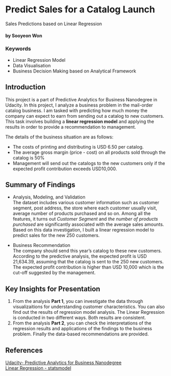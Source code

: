# Predict Sales for a Catalog Launch
Sales Predictions based on Linear Regression

#### by Sooyeon Won 

### Keywords
- Linear Regression Model
- Data Visualisation
- Business Decision Making based on Analytical Framework

## Introduction

This project is a part of Predictive Analytics for Business Nanodegree in Udacity. In this project, I analyze a business problem in the mail-order catalog business. I am tasked with predicting how much money the company can expect to earn from sending out a catalog to new customers. This task involves building  a **linear regression model** and applying the results in order to provide a recommendation to management.

The details of the business situation are as follows: 
- The costs of printing and distributing is USD 6.50 per catalog.
- The average gross margin (price - cost) on all products sold through the catalog is 50%
- Management will send out the catalogs to the new customers only if the expected profit contribution exceeds USD10,000. 

## Summary of Findings
- Analysis, Modeling, and Validation <br>
The dataset includes various customer information such as customer segment, post address, the store where each customer usually visit, average number of products purchased and so on. Among all the features, it turns out _Customer Segment_ and _the number of products purchased_ are significantly associated with the average sales amounts. Based on this data investigation, I built a linear regression model to predict sales for the new 250 customers. 

- Business Recommendation <br>
The company should send this year’s catalog to these new customers. According to the predictive analysis, the expected profit is  USD 21,634.39, assuming that the catalog is sent to the 250 new customers. The expected profit contribution is higher than USD 10,000 which is the cut-off suggested by the management. 

## Key Insights for Presentation
1. From the analysis **Part 1**, you can investigate the data through visualizaitions for understanding customer characteristics. You can also find out the results of regression model analysis. The Linear Regression is conducted in two different ways. Both results are consistent. 
2. From the analysis **Part 2**, you can check the interpretations of the regression results and applications of the findings to the business problem. Finally the data-based recommendations are provided.

## References
[Udacity- Predictive Analytics for Business Nanodegree](https://www.udacity.com/course/predictive-analytics-for-business-nanodegree--nd008)<br>
[Linear Regression - statsmodel](https://www.statsmodels.org/dev/regression.html)
